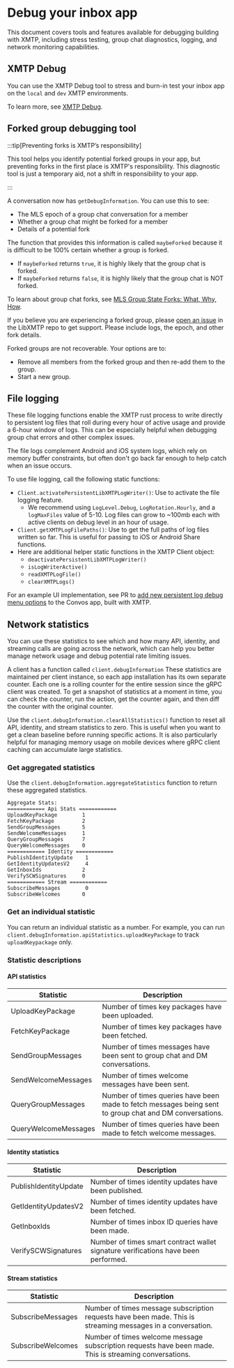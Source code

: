 # Debug your inbox app

This document covers tools and features available for debugging building with XMTP, including stress testing, group chat diagnostics, logging, and network monitoring capabilities.

## XMTP Debug

You can use the XMTP Debug tool to stress and burn-in test your inbox app on the `local` and `dev` XMTP environments.

To learn more, see [XMTP Debug](https://github.com/xmtp/libxmtp/blob/main/xmtp_debug/README.md).

## Forked group debugging tool

:::tip[Preventing forks is XMTP’s responsibility]

This tool helps you identify potential forked groups in your app, but preventing forks in the first place is XMTP's responsibility. This diagnostic tool is just a temporary aid, not a shift in responsibility to your app.

:::

A conversation now has `getDebugInformation`. You can use this to see:

- The MLS epoch of a group chat conversation for a member
- Whether a group chat might be forked for a member
- Details of a potential fork

The function that provides this information is called `maybeForked` because it is difficult to be 100% certain whether a group is forked.

- If `maybeForked` returns `true`, it is highly likely that the group chat is forked.
- If `maybeForked` returns `false`, it is highly likely that the group chat is NOT forked.

To learn about group chat forks, see [MLS Group State Forks: What, Why, How](https://cryspen.com/post/mls-fork-resolution/).

If you believe you are experiencing a forked group, please [open an issue](https://github.com/xmtp/libxmtp/issues) in the LibXMTP repo to get support. Please include logs, the epoch, and other fork details.

Forked groups are not recoverable. Your options are to:

- Remove all members from the forked group and then re-add them to the group.
- Start a new group.

## File logging

These file logging functions enable the XMTP rust process to write directly to persistent log files that roll during every hour of active usage and provide a 6-hour window of logs. This can be especially helpful when debugging group chat errors and other complex issues.

The file logs complement Android and iOS system logs, which rely on memory buffer constraints, but often don't go back far enough to help catch when an issue occurs.

To use file logging, call the following static functions:

- `Client.activatePersistentLibXMTPLogWriter()`: Use to activate the file logging feature.
  - We recommend using `LogLevel.Debug`, `LogRotation.Hourly`, and a `logMaxFiles` value of 5-10. Log files can grow to ~100mb each with active clients on debug level in an hour of usage.
- `Client.getXMTPLogFilePaths()`: Use to get the full paths of log files written so far. This is useful for passing to iOS or Android Share functions.
- Here are additional helper static functions in the XMTP Client object:
  - `deactivatePersistentLibXMTPLogWriter()`
  - `isLogWriterActive()`
  - `readXMTPLogFile()`
  - `clearXMTPLogs()`

For an example UI implementation, see PR to [add new persistent log debug menu options](https://github.com/ephemeraHQ/convos-app/pull/6) to the Convos app, built with XMTP.

## Network statistics

You can use these statistics to see which and how many API, identity, and streaming calls are going across the network, which can help you better manage network usage and debug potential rate limiting issues.

A client has a function called `client.debugInformation` These statistics are maintained per client instance, so each app installation has its own separate counter. Each one is a rolling counter for the entire session since the gRPC client was created. To get a snapshot of statistics at a moment in time, you can check the counter, run the action, get the counter again, and then diff the counter with the original counter.

Use the `client.debugInformation.clearAllStatistics()` function to reset all API, identity, and stream statistics to zero. This is useful when you want to get a clean baseline before running specific actions. It is also particularly helpful for managing memory usage on mobile devices where gRPC client caching can accumulate large statistics.

### Get aggregated statistics

Use the `client.debugInformation.aggregateStatistics` function to return these aggregated statistics.

```text
Aggregate Stats:
============ Api Stats ============
UploadKeyPackage        1
FetchKeyPackage         2
SendGroupMessages       5
SendWelcomeMessages     1
QueryGroupMessages      7
QueryWelcomeMessages    0
============ Identity ============
PublishIdentityUpdate    1
GetIdentityUpdatesV2     4
GetInboxIds             2
VerifySCWSignatures     0
============ Stream ============
SubscribeMessages        0
SubscribeWelcomes       0
```

### Get an individual statistic

You can return an individual statistic as a number. For example, you can run `client.debugInformation.apiStatistics.uploadKeyPackage` to track `uploadKeypackage` only.

### Statistic descriptions

#### API statistics

| Statistic | Description |
|-----------|-------------|
| UploadKeyPackage | Number of times key packages have been uploaded. |
| FetchKeyPackage | Number of times key packages have been fetched. |
| SendGroupMessages | Number of times messages have been sent to group chat and DM conversations. |
| SendWelcomeMessages | Number of times welcome messages have been sent. |
| QueryGroupMessages | Number of times queries have been made to fetch messages being sent to group chat and DM conversations. |
| QueryWelcomeMessages | Number of times queries have been made to fetch welcome messages. |

#### Identity statistics

| Statistic | Description |
|-----------|-------------|
| PublishIdentityUpdate | Number of times identity updates have been published. |
| GetIdentityUpdatesV2 | Number of times identity updates have been fetched. |
| GetInboxIds | Number of times inbox ID queries have been made. |
| VerifySCWSignatures | Number of times smart contract wallet signature verifications have been performed. |

#### Stream statistics

| Statistic | Description |
|-----------|-------------|
| SubscribeMessages | Number of times message subscription requests have been made. This is streaming messages in a conversation. |
| SubscribeWelcomes | Number of times welcome message subscription requests have been made. This is streaming conversations. |
